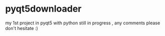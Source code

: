 # pyqt5downloader
my 1st project in pyqt5 with python 
still in progress , any comments please don't hesitate :)
